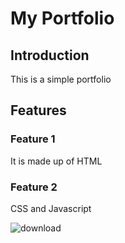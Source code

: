 # My Portfolio

## Introduction
This is a simple portfolio

## Features
### Feature 1
It is made up of HTML

### Feature 2
CSS and Javascript

![download](https://github.com/LB45000/LuisBPortfolio/assets/144392042/6b7f31ae-678e-4633-8d7f-71c55a030071)
